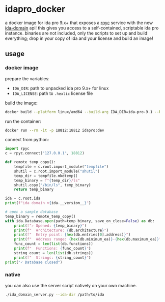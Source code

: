 
# idapro_docker

a docker image for ida pro 9.x+ that exposes a [rpyc](https://rpyc.readthedocs.io/en/latest/) service with the new [ida-domain](https://github.com/hexrayssa/ida-domain) api!
this gives you access to a self-contained, scriptable ida pro instance.
binaries are not included, only the scripts to set up and build everything; drop in your copy of ida and your license and build an image!

## usage

### docker image

prepare the variables:
+ `IDA_DIR`: path to unpacked ida pro 9.x+ for linux
+ `IDA_LICENSE`: path to `.hexlic` license file

build the image:
```bash
docker build --platform linux/amd64 --build-arg IDA_DIR=ida-pro-9.1 --build-arg IDA_LICENSE=idapro.hexlic -t idapro:dev .
```

run the container:

```bash
docker run --rm -it -p 18812:18812 idapro:dev
```

connect from python:

```python
import rpyc
c = rpyc.connect("127.0.0.1", 18812)

def remote_temp_copy():
    tempfile = c.root.import_module("tempfile")
    shutil = c.root.import_module("shutil")
    temp_dir = tempfile.mkdtemp()
    temp_binary = f"{temp_dir}/ls"
    shutil.copy("/bin/ls", temp_binary)
    return temp_binary

ida = c.root.ida
print(f"ida domain v{ida.__version__}")

# open a sample database
temp_binary = remote_temp_copy()
with ida.Database.open(path=temp_binary, save_on_close=False) as db:
    print(f"✓ Opened: {temp_binary}")
    print(f"  Architecture: {db.architecture}")
    print(f"  Entry point: {hex(db.entries[0].address)}")
    print(f"  Address range: {hex(db.minimum_ea)}-{hex(db.maximum_ea)}")
    func_count = len(list(db.functions))
    print(f"  Functions: {func_count}")
    string_count = len(list(db.strings))
    print(f"  Strings: {string_count}")
print("✓ Database closed")
```

### native

you can also use the server script natively on your own machine.

```sh
./ida_domain_server.py --ida-dir /path/to/ida
```
